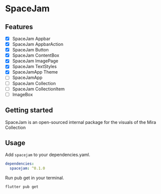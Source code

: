 # SpaceJam

## Features

- [x] SpaceJam Appbar
- [x] SpaceJam AppbarAction
- [x] SpaceJam Button
- [x] SpaceJam ContentBox
- [x] SpaceJam ImagePage
- [x] SpaceJam TextStyles
- [x] SpaceJamApp Theme
- [ ] SpaceJamApp
- [ ] SpaceJam Collection
- [ ] SpaceJam CollectionItem
- [ ] ImageBox

## Getting started

SpaceJam is an open-sourced internal package for the visuals of the Mira Collection

## Usage

Add `spacejam` to your dependencies.yaml.
```yaml
dependencies:
  spacejam: ^0.1.0
```

Run pub get in your terminal.
```console
flutter pub get
```
